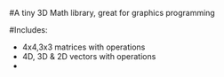 #A tiny 3D Math library, great for graphics programming

#Includes:
  - 4x4,3x3 matrices with operations
  - 4D, 3D & 2D vectors with operations
  - 
